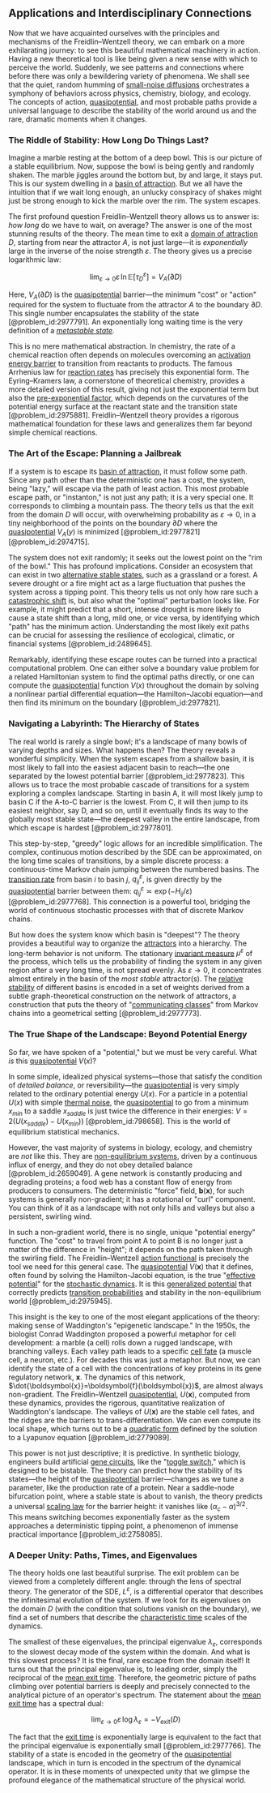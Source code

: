 ## Applications and Interdisciplinary Connections

Now that we have acquainted ourselves with the principles and mechanisms of the Freidlin–Wentzell theory, we can embark on a more exhilarating journey: to see this beautiful mathematical machinery in action. Having a new theoretical tool is like being given a new sense with which to perceive the world. Suddenly, we see patterns and connections where before there was only a bewildering variety of phenomena. We shall see that the quiet, random humming of [small-noise diffusions](@article_id:180477) orchestrates a symphony of behaviors across physics, chemistry, biology, and ecology. The concepts of action, [quasipotential](@article_id:196053), and most probable paths provide a universal language to describe the stability of the world around us and the rare, dramatic moments when it changes.

### The Riddle of Stability: How Long Do Things Last?

Imagine a marble resting at the bottom of a deep bowl. This is our picture of a stable equilibrium. Now, suppose the bowl is being gently and randomly shaken. The marble jiggles around the bottom but, by and large, it stays put. This is our system dwelling in a [basin of attraction](@article_id:142486). But we all have the intuition that if we wait long enough, an unlucky conspiracy of shakes might just be strong enough to kick the marble over the rim. The system escapes.

The first profound question Freidlin–Wentzell theory allows us to answer is: *how long* do we have to wait, on average? The answer is one of the most stunning results of the theory. The mean time to exit a [domain of attraction](@article_id:174454) $D$, starting from near the attractor $A$, is not just large—it is *exponentially* large in the inverse of the noise strength $\varepsilon$. The theory gives us a precise logarithmic law:

$$
\lim_{\varepsilon\to 0} \varepsilon\,\ln \mathbb{E}[\tau_D^\varepsilon] = V_A(\partial D)
$$

Here, $V_A(\partial D)$ is the [quasipotential](@article_id:196053) barrier—the minimum "cost" or "action" required for the system to fluctuate from the attractor $A$ to the boundary $\partial D$. This single number encapsulates the stability of the state [@problem_id:2977791]. An exponentially long waiting time is the very definition of a *[metastable state](@article_id:139483)*.

This is no mere mathematical abstraction. In chemistry, the rate of a chemical reaction often depends on molecules overcoming an [activation energy barrier](@article_id:275062) to transition from reactants to products. The famous Arrhenius law for [reaction rates](@article_id:142161) has precisely this exponential form. The Eyring–Kramers law, a cornerstone of theoretical chemistry, provides a more detailed version of this result, giving not just the exponential term but also the [pre-exponential factor](@article_id:144783), which depends on the curvatures of the potential energy surface at the reactant state and the transition state [@problem_id:2975881]. Freidlin–Wentzell theory provides a rigorous mathematical foundation for these laws and generalizes them far beyond simple chemical reactions.

### The Art of the Escape: Planning a Jailbreak

If a system is to escape its [basin of attraction](@article_id:142486), it must follow some path. Since any path other than the deterministic one has a cost, the system, being "lazy," will escape via the path of least action. This most probable escape path, or "instanton," is not just any path; it is a very special one. It corresponds to climbing a mountain pass. The theory tells us that the exit from the domain $D$ will occur, with overwhelming probability as $\varepsilon \to 0$, in a tiny neighborhood of the points on the boundary $\partial D$ where the [quasipotential](@article_id:196053) $V_A(y)$ is minimized [@problem_id:2977821] [@problem_id:2974715].

The system does not exit randomly; it seeks out the lowest point on the "rim of the bowl." This has profound implications. Consider an ecosystem that can exist in two [alternative stable states](@article_id:141604), such as a grassland or a forest. A severe drought or a fire might act as a large fluctuation that pushes the system across a tipping point. This theory tells us not only how rare such a [catastrophic shift](@article_id:270944) is, but also what the "optimal" perturbation looks like. For example, it might predict that a short, intense drought is more likely to cause a state shift than a long, mild one, or vice versa, by identifying which "path" has the minimum action. Understanding the most likely exit paths can be crucial for assessing the resilience of ecological, climatic, or financial systems [@problem_id:2489645].

Remarkably, identifying these escape routes can be turned into a practical computational problem. One can either solve a boundary value problem for a related Hamiltonian system to find the optimal paths directly, or one can compute the [quasipotential](@article_id:196053) function $V(x)$ throughout the domain by solving a nonlinear partial differential equation—the Hamilton–Jacobi equation—and then find its minimum on the boundary [@problem_id:2977821].

### Navigating a Labyrinth: The Hierarchy of States

The real world is rarely a single bowl; it's a landscape of many bowls of varying depths and sizes. What happens then? The theory reveals a wonderful simplicity. When the system escapes from a shallow basin, it is most likely to fall into the easiest adjacent basin to reach—the one separated by the lowest potential barrier [@problem_id:2977823]. This allows us to trace the most probable cascade of transitions for a system exploring a complex landscape. Starting in basin A, it will most likely jump to basin C if the A-to-C barrier is the lowest. From C, it will then jump to its easiest neighbor, say D, and so on, until it eventually finds its way to the globally most stable state—the deepest valley in the entire landscape, from which escape is hardest [@problem_id:2977801].

This step-by-step, "greedy" logic allows for an incredible simplification. The complex, continuous motion described by the SDE can be approximated, on the long time scales of transitions, by a simple discrete process: a continuous-time Markov chain jumping between the numbered basins. The [transition rate](@article_id:261890) from basin $i$ to basin $j$, $q_{ij}^{\varepsilon}$, is given directly by the [quasipotential](@article_id:196053) barrier between them: $q_{ij}^{\varepsilon} \asymp \exp(-H_{ij}/\varepsilon)$ [@problem_id:2977768]. This connection is a powerful tool, bridging the world of continuous stochastic processes with that of discrete Markov chains.

But how does the system know which basin is "deepest"? The theory provides a beautiful way to organize the [attractors](@article_id:274583) into a hierarchy. The long-term behavior is not uniform. The stationary [invariant measure](@article_id:157876) $\mu^{\varepsilon}$ of the process, which tells us the probability of finding the system in any given region after a very long time, is not spread evenly. As $\varepsilon \to 0$, it concentrates almost entirely in the basin of the *most stable* attractor(s). The [relative stability](@article_id:262121) of different basins is encoded in a set of weights derived from a subtle graph-theoretical construction on the network of attractors, a construction that puts the theory of "[communicating classes](@article_id:266786)" from Markov chains into a geometrical setting [@problem_id:2977773].

### The True Shape of the Landscape: Beyond Potential Energy

So far, we have spoken of a "potential," but we must be very careful. What *is* this [quasipotential](@article_id:196053) $V(x)$?

In some simple, idealized physical systems—those that satisfy the condition of *detailed balance*, or reversibility—the [quasipotential](@article_id:196053) is very simply related to the ordinary potential energy $U(x)$. For a particle in a potential $U(x)$ with simple [thermal noise](@article_id:138699), the [quasipotential](@article_id:196053) to go from a minimum $x_{min}$ to a saddle $x_{saddle}$ is just twice the difference in their energies: $V = 2(U(x_{saddle}) - U(x_{min}))$ [@problem_id:798658]. This is the world of equilibrium statistical mechanics.

However, the vast majority of systems in biology, ecology, and chemistry are *not* like this. They are [non-equilibrium systems](@article_id:193362), driven by a continuous influx of energy, and they do not obey detailed balance [@problem_id:2659049]. A gene network is constantly producing and degrading proteins; a food web has a constant flow of energy from producers to consumers. The deterministic "force" field, $\boldsymbol{b}(\boldsymbol{x})$, for such systems is generally non-gradient; it has a rotational or "curl" component. You can think of it as a landscape with not only hills and valleys but also a persistent, swirling wind.

In such a non-gradient world, there is no single, unique "potential energy" function. The "cost" to travel from point A to point B is no longer just a matter of the difference in "height"; it depends on the path taken through the swirling field. The Freidlin–Wentzell [action functional](@article_id:168722) is precisely the tool we need for this general case. The [quasipotential](@article_id:196053) $V(\boldsymbol{x})$ that it defines, often found by solving the Hamilton-Jacobi equation, is the true "[effective potential](@article_id:142087)" for the [stochastic dynamics](@article_id:158944). It is this [generalized potential](@article_id:174774) that correctly predicts [transition probabilities](@article_id:157800) and stability in the non-equilibrium world [@problem_id:2975945].

This insight is the key to one of the most elegant applications of the theory: making sense of Waddington's "epigenetic landscape." In the 1950s, the biologist Conrad Waddington proposed a powerful metaphor for cell development: a marble (a cell) rolls down a rugged landscape, with branching valleys. Each valley path leads to a specific [cell fate](@article_id:267634) (a muscle cell, a neuron, etc.). For decades this was just a metaphor. But now, we can identify the state of a cell with the concentrations of key proteins in its gene regulatory network, $\boldsymbol{x}$. The dynamics of this network, $\dot{\boldsymbol{x}}=\boldsymbol{f}(\boldsymbol{x})$, are almost always non-gradient. The Freidlin–Wentzell [quasipotential](@article_id:196053), $U(\boldsymbol{x})$, computed from these dynamics, provides the rigorous, quantitative realization of Waddington's landscape. The valleys of $U(\boldsymbol{x})$ are the stable cell fates, and the ridges are the barriers to trans-differentiation. We can even compute its local shape, which turns out to be a [quadratic form](@article_id:153003) defined by the solution to a Lyapunov equation [@problem_id:2779089].

This power is not just descriptive; it is predictive. In synthetic biology, engineers build artificial [gene circuits](@article_id:201406), like the "[toggle switch](@article_id:266866)," which is designed to be bistable. The theory can predict how the stability of its states—the height of the [quasipotential](@article_id:196053) barrier—changes as we tune a parameter, like the production rate of a protein. Near a saddle-node bifurcation point, where a stable state is about to vanish, the theory predicts a universal [scaling law](@article_id:265692) for the barrier height: it vanishes like $(\alpha_c - \alpha)^{3/2}$. This means switching becomes exponentially faster as the system approaches a deterministic tipping point, a phenomenon of immense practical importance [@problem_id:2758085].

### A Deeper Unity: Paths, Times, and Eigenvalues

The theory holds one last beautiful surprise. The exit problem can be viewed from a completely different angle: through the lens of spectral theory. The generator of the SDE, $L^{\varepsilon}$, is a differential operator that describes the infinitesimal evolution of the system. If we look for its eigenvalues on the domain $D$ (with the condition that solutions vanish on the boundary), we find a set of numbers that describe the [characteristic time](@article_id:172978) scales of the dynamics.

The smallest of these eigenvalues, the principal eigenvalue $\lambda_{\varepsilon}$, corresponds to the slowest decay mode of the system within the domain. And what is this slowest process? It is the final, rare escape from the domain itself! It turns out that the principal eigenvalue is, to leading order, simply the reciprocal of the [mean exit time](@article_id:204306). Therefore, the geometric picture of paths climbing over potential barriers is deeply and precisely connected to the analytical picture of an operator's spectrum. The statement about the [mean exit time](@article_id:204306) has a spectral dual:

$$
\lim_{\varepsilon\to 0} \varepsilon\,\log \lambda_{\varepsilon} = -V_{\mathrm{exit}}(D)
$$

The fact that the [exit time](@article_id:190109) is exponentially large is equivalent to the fact that the principal eigenvalue is exponentially small [@problem_id:2977766]. The stability of a state is encoded in the geometry of the [quasipotential](@article_id:196053) landscape, which in turn is encoded in the spectrum of the dynamical operator. It is in these moments of unexpected unity that we glimpse the profound elegance of the mathematical structure of the physical world.
